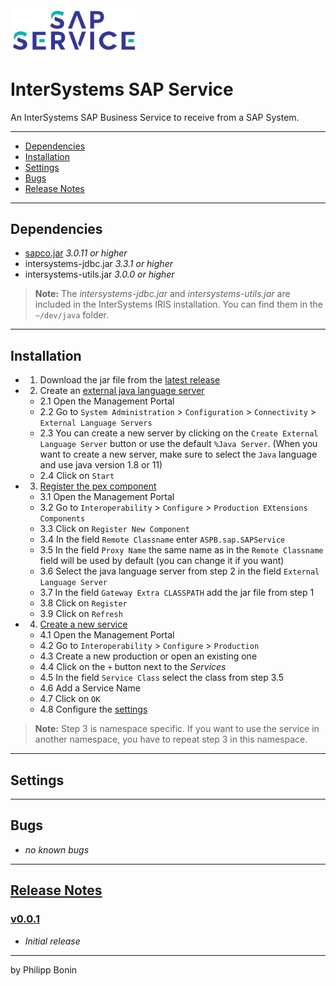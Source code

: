 <img src = "resources/logo.png" title = "logo" width = "40%"/>

# InterSystems SAP Service

An InterSystems SAP Business Service to receive from a SAP System.

---

-   [Dependencies](#dependencies)
-   [Installation](#installation)
-   [Settings](#settings)
-   [Bugs](#bugs)
-   [Release Notes](#release-notes)

---

## Dependencies

-   [sapco.jar](https://support.sap.com/en/product/connectors/jco.html) _3.0.11 or higher_
-   intersystems-jdbc.jar _3.3.1 or higher_
-   intersystems-utils.jar _3.0.0 or higher_

> **Note:** The _intersystems-jdbc.jar_ and _intersystems-utils.jar_ are included in the InterSystems IRIS installation. You can find them in the `~/dev/java` folder.

---

## Installation

-   1. Download the jar file from the [latest release]()
-   2. Create an [external java language server](https://docs.intersystems.com/irisforhealthlatest/csp/docbook/DocBook.UI.Page.cls?KEY=BEXTSERV_managing)
    -   2.1 Open the Management Portal
    -   2.2 Go to `System Administration` > `Configuration` > `Connectivity` > `External Language Servers`
    -   2.3 You can create a new server by clicking on the `Create External Language Server` button or use the default `%Java Server`. (When you want to create a new server, make sure to select the `Java` language and use java version 1.8 or 11)
    -   2.4 Click on `Start`
-   3. [Register the pex component](https://docs.intersystems.com/irislatest/csp/docbook/DocBook.UI.Page.cls?KEY=EPEX_register)
    -   3.1 Open the Management Portal
    -   3.2 Go to `Interoperability` > `Configure` > `Production EXtensions Components`
    -   3.3 Click on `Register New Component`
    -   3.4 In the field `Remote Classname` enter `ASPB.sap.SAPService`
    -   3.5 In the field `Proxy Name` the same name as in the `Remote Classname` field will be used by default (you can change it if you want)
    -   3.6 Select the java language server from step 2 in the field `External Language Server`
    -   3.7 In the field `Gateway Extra CLASSPATH` add the jar file from step 1
    -   3.8 Click on `Register`
    -   3.9 Click on `Refresh`
-   4. [Create a new service](https://docs.intersystems.com/irislatest/csp/docbook/DocBook.UI.Page.cls?KEY=AFL_productions#AFL_productions_explore_simple)
    -   4.1 Open the Management Portal
    -   4.2 Go to `Interoperability` > `Configure` > `Production`
    -   4.3 Create a new production or open an existing one
    -   4.4 Click on the `+` button next to the _Services_
    -   4.5 In the field `Service Class` select the class from step 3.5
    -   4.6 Add a Service Name
    -   4.7 Click on `OK`
    -   4.8 Configure the [settings](#settings)

> **Note:** Step 3 is namespace specific. If you want to use the service in another namespace, you have to repeat step 3 in this namespace.

---

## Settings

---

## Bugs

-   _no known bugs_

---

## [Release Notes](https://github.com/phil1436/intersystems-sap-service/blob/master/CHANGELOG.md)

### [v0.0.1](https://github.com/phil1436/intersystems-sap-service/tree/0.0.1)

-   _Initial release_

---

by Philipp Bonin
